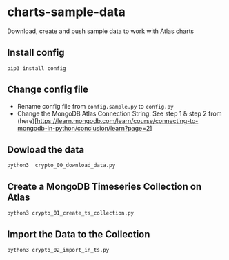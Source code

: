 # charts-sample-data
Download, create and push sample data to work with Atlas charts

## Install config
`pip3 install config`

## Change config file
- Rename config file from `config.sample.py` to `config.py`
- Change the MongoDB Atlas Connection String: See step 1 & step 2 from (here)[https://learn.mongodb.com/learn/course/connecting-to-mongodb-in-python/conclusion/learn?page=2]

## Dowload the data
```
python3  crypto_00_download_data.py
```

## Create a MongoDB Timeseries Collection on Atlas
```
python3 crypto_01_create_ts_collection.py
```

## Import the Data to the Collection
```
python3 crypto_02_import_in_ts.py
```
